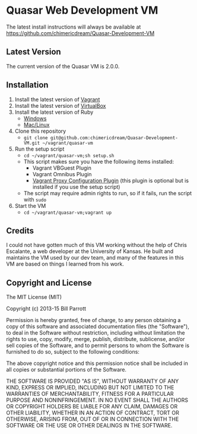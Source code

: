 # Quasar Web Development VM

The latest install instructions will always be available at https://github.com/chimericdream/Quasar-Development-VM

## Latest Version

The current version of the Quasar VM is 2.0.0.

## Installation

1. Install the latest version of [Vagrant](http://downloads.vagrantup.com/)
2. Install the latest version of [VirtualBox](https://www.virtualbox.org/wiki/Downloads)
3. Install the latest version of Ruby
	* [Windows](http://rubyinstaller.org/downloads/)
	* [Mac/Linux](http://rvm.io/)
4. Clone this repository
	* `git clone git@github.com:chimericdream/Quasar-Development-VM.git ~/vagrant/quasar-vm`
5. Run the setup script
	* `cd ~/vagrant/quasar-vm;sh setup.sh`
	* This script makes sure you have the following items installed:
		* Vagrant VBGuest Plugin
		* Vagrant Omnibus Plugin
        * [Vagrant Proxy Configuration Plugin](http://tmatilai.github.io/vagrant-proxyconf/) (this plugin is optional but is installed if you use the setup script)
	* The script may require admin rights to run, so if it fails, run the script  with `sudo`
6. Start the VM
	* `cd ~/vagrant/quasar-vm;vagrant up`

## Credits

I could not have gotten much of this VM working without the help of Chris Escalante, a web developer at the University of Kansas. He built and maintains the VM used by our dev team, and many of the features in this VM are based on things I learned from his work.

## Copyright and License

The MIT License (MIT)

Copyright (c) 2013-15 Bill Parrott

Permission is hereby granted, free of charge, to any person obtaining a copy of this software and associated documentation files (the "Software"), to deal in the Software without restriction, including without limitation the rights to use, copy, modify, merge, publish, distribute, sublicense, and/or sell copies of the Software, and to permit persons to whom the Software is furnished to do so, subject to the following conditions:

The above copyright notice and this permission notice shall be included in all copies or substantial portions of the Software.

THE SOFTWARE IS PROVIDED "AS IS", WITHOUT WARRANTY OF ANY KIND, EXPRESS OR IMPLIED, INCLUDING BUT NOT LIMITED TO THE WARRANTIES OF MERCHANTABILITY, FITNESS FOR A PARTICULAR PURPOSE AND NONINFRINGEMENT. IN NO EVENT SHALL THE AUTHORS OR COPYRIGHT HOLDERS BE LIABLE FOR ANY CLAIM, DAMAGES OR OTHER LIABILITY, WHETHER IN AN ACTION OF CONTRACT, TORT OR OTHERWISE, ARISING FROM, OUT OF OR IN CONNECTION WITH THE SOFTWARE OR THE USE OR OTHER DEALINGS IN THE SOFTWARE.